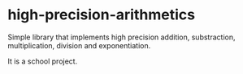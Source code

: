 high-precision-arithmetics
==========================

Simple library that implements high precision addition, substraction, multiplication, division and exponentiation.

It is a school project.
